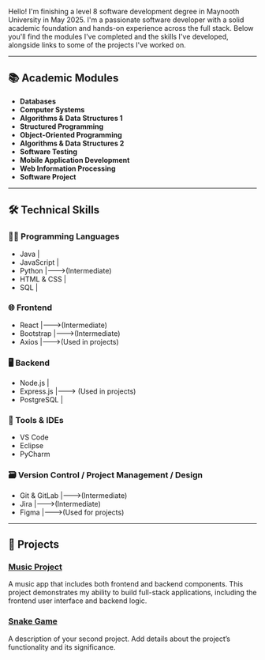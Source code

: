 
Hello! I'm finishing a level 8 software development degree in Maynooth University in May 2025. I'm a passionate software developer with a solid academic foundation and hands-on experience across the full stack. Below you'll find the modules I've completed and the skills I've developed, alongside links to some of the projects I've worked on.

---

## 📚 Academic Modules
- **Databases**
- **Computer Systems**
- **Algorithms & Data Structures 1**
- **Structured Programming**
- **Object-Oriented Programming**
- **Algorithms & Data Structures 2**
- **Software Testing**
- **Mobile Application Development**
- **Web Information Processing**
- **Software Project**

---

## 🛠️ Technical Skills

### 🧑‍💻 Programming Languages
- Java       |
- JavaScript |
- Python     |--->(Intermediate)
- HTML & CSS |
- SQL        |

### 🌐 Frontend
- React     |--->(Intermediate)
- Bootstrap |--->(Intermediate)
- Axios     |--->(Used in projects)

### 🖥️ Backend
- Node.js    |
- Express.js |---> (Used in projects)
- PostgreSQL |

### 🧰 Tools & IDEs
- VS Code
- Eclipse
- PyCharm

### 🗃️ Version Control / Project Management / Design
- Git & GitLab |--->(Intermediate)
- Jira         |--->(Intermediate)
- Figma        |--->(Used for projects)

---

## 📌 Projects

### [Music Project](https://github.com/Mark-T5/music-project)
A music app that includes both frontend and backend components. This project demonstrates my ability to build full-stack applications, including the frontend user interface and backend logic.

### [Snake Game](Another_Project/)
A description of your second project. Add details about the project’s functionality and its significance.
